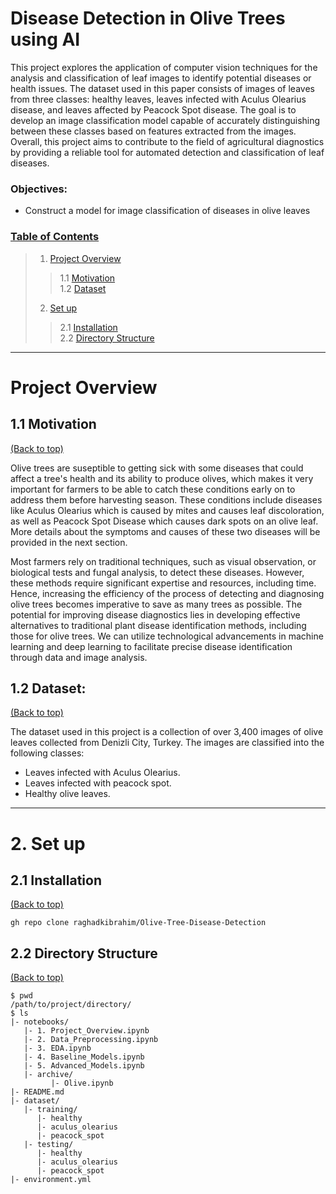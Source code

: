 

# Disease Detection in Olive Trees using AI
This project explores the application of computer vision techniques for the analysis and classification of leaf images to identify potential diseases or health issues. The dataset used in this paper consists of images of leaves from three classes: healthy leaves, leaves infected with Aculus Olearius disease, and leaves affected by Peacock Spot disease. The goal is to develop an image classification model capable of accurately distinguishing between these classes based on features extracted from the images. Overall, this project aims to contribute to the field of agricultural diagnostics by providing a reliable tool for automated detection and classification of leaf diseases.

### Objectives:
- Construct a model for image classification of diseases in olive leaves

### [Table of Contents](#table-of-contents)
> 1. [Project Overview](#1)
> > 1.1 [Motivation](#1.1)  
> > 1.2 [Dataset](#1.2)
> 
> 2. [Set up](#2)
> > 2.1 [Installation](#2.1)  
> > 2.2 [Directory Structure](#2.2)
> 
<hr>

<a id='1'></a>
# Project Overview  

<a id='1.1'></a>
## 1.1 Motivation
[(Back to top)](#table-of-contents)

Olive trees are suseptible to getting sick with some diseases that could affect a tree's health and its ability to produce olives, which makes it very important for farmers to be able to catch these conditions early on to address them before harvesting season.  These conditions include diseases like Aculus Olearius which is caused by mites and causes leaf discoloration, as well as Peacock Spot Disease which causes dark spots on an olive leaf. More details about the symptoms and causes of these two diseases will be provided in the next section.

Most farmers rely on traditional techniques, such as visual observation, or biological tests and fungal analysis, to detect these diseases. However, these methods require significant expertise and resources, including time. Hence, increasing the efficiency of the process of detecting and diagnosing olive trees becomes imperative to save as many trees as possible. The potential for improving disease diagnostics lies in developing effective alternatives to traditional plant disease identification methods, including those for olive trees. We can utilize technological advancements in machine learning and deep learning to facilitate precise disease identification through data and image analysis.


<a id='1.2'></a>
## 1.2 Dataset:
[(Back to top)](#table-of-contents)

The dataset used in this project is a collection of over 3,400
images of olive leaves collected from Denizli City, Turkey.
The images are classified into the following classes:  

- Leaves infected with Aculus Olearius.
- Leaves infected with peacock spot.
- Healthy olive leaves.
<hr>

<a id='2'></a>
# 2. Set up

<a id='2.1'></a>
## 2.1 Installation
[(Back to top)](#table-of-contents)

```shell
gh repo clone raghadkibrahim/Olive-Tree-Disease-Detection
```

<a id='2.2'></a>
## 2.2 Directory Structure
[(Back to top)](#table-of-contents)

```
$ pwd
/path/to/project/directory/
$ ls
|- notebooks/
   |- 1. Project_Overview.ipynb
   |- 2. Data_Preprocessing.ipynb
   |- 3. EDA.ipynb
   |- 4. Baseline_Models.ipynb
   |- 5. Advanced_Models.ipynb
   |- archive/
	     |- Olive.ipynb
|- README.md
|- dataset/
   |- training/
      |- healthy
      |- aculus_olearius
      |- peacock_spot
   |- testing/
      |- healthy
      |- aculus_olearius
      |- peacock_spot
|- environment.yml
```

